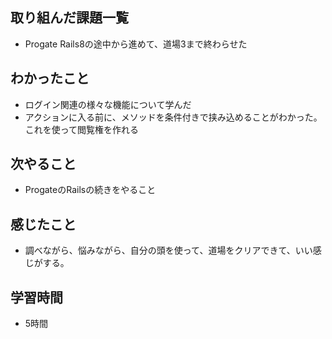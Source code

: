 ## 取り組んだ課題一覧
- Progate Rails8の途中から進めて、道場3まで終わらせた
## わかったこと
- ログイン関連の様々な機能について学んだ
- アクションに入る前に、メソッドを条件付きで挟み込めることがわかった。これを使って閲覧権を作れる
## 次やること
- ProgateのRailsの続きをやること
## 感じたこと
- 調べながら、悩みながら、自分の頭を使って、道場をクリアできて、いい感じがする。
## 学習時間
- 5時間
